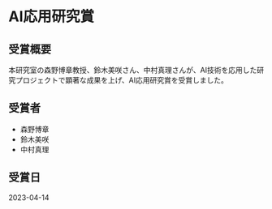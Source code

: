 # AI応用研究賞

## 受賞概要

本研究室の森野博章教授、鈴木美咲さん、中村真理さんが、AI技術を応用した研究プロジェクトで顕著な成果を上げ、AI応用研究賞を受賞しました。

## 受賞者

- 森野博章
- 鈴木美咲
- 中村真理

## 受賞日

2023-04-14
